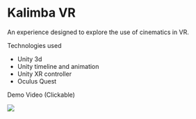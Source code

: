 # Kalimba VR

An experience designed to explore the use of cinematics in VR. 

Technologies used
* Unity 3d
* Unity timeline and animation
* Unity XR controller
* Oculus Quest


Demo Video (Clickable)

[![](http://img.youtube.com/vi/Xo5qzk8Ul-M/0.jpg)](http://www.youtube.com/watch?v=Xo5qzk8Ul-M "Demo Video")


